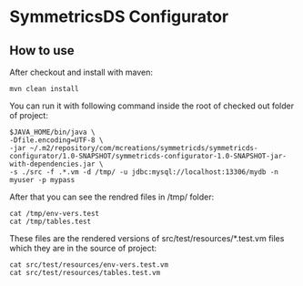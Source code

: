 SymmetricsDS Configurator
=========================

## How to use
After checkout and install with maven:
```
mvn clean install
```  
You can run it with following command inside the root of checked out folder of project:
```
$JAVA_HOME/bin/java \
-Dfile.encoding=UTF-8 \
-jar ~/.m2/repository/com/mcreations/symmetricds/symmetricds-configurator/1.0-SNAPSHOT/symmetricds-configurator-1.0-SNAPSHOT-jar-with-dependencies.jar \
-s ./src -f .*.vm -d /tmp/ -u jdbc:mysql://localhost:13306/mydb -n myuser -p mypass
```
After that you can see the rendred files in /tmp/ folder:
```
cat /tmp/env-vers.test
cat /tmp/tables.test
``` 
These files are the rendered versions of src/test/resources/*.test.vm files which they are in the source of project:
```
cat src/test/resources/env-vers.test.vm
cat src/test/resources/tables.test.vm
```